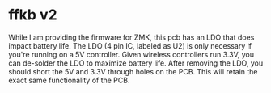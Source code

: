 # ffkb v2

While I am providing the firmware for ZMK, this pcb has an LDO that does impact battery life. The LDO (4 pin IC, labeled as U2) is only necessary if you're running on a 5V controller. Given wireless controllers run 3.3V, you can de-solder the LDO to maximize battery life. After removing the LDO, you should short the 5V and 3.3V through holes on the PCB. This will retain the exact same functionality of the PCB.